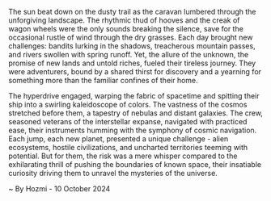
The sun beat down on the dusty trail as the caravan lumbered through the unforgiving landscape. The rhythmic thud of hooves and the creak of wagon wheels were the only sounds breaking the silence, save for the occasional rustle of wind through the dry grasses. Each day brought new challenges: bandits lurking in the shadows, treacherous mountain passes, and rivers swollen with spring runoff. Yet, the allure of the unknown, the promise of new lands and untold riches, fueled their tireless journey. They were adventurers, bound by a shared thirst for discovery and a yearning for something more than the familiar confines of their home.

The hyperdrive engaged, warping the fabric of spacetime and spitting their ship into a swirling kaleidoscope of colors. The vastness of the cosmos stretched before them, a tapestry of nebulas and distant galaxies. The crew, seasoned veterans of the interstellar expanse, navigated with practiced ease, their instruments humming with the symphony of cosmic navigation. Each jump, each new planet, presented a unique challenge - alien ecosystems, hostile civilizations, and uncharted territories teeming with potential. But for them, the risk was a mere whisper compared to the exhilarating thrill of pushing the boundaries of known space, their insatiable curiosity driving them to unravel the mysteries of the universe. 

~ By Hozmi - 10 October 2024
